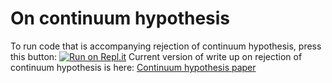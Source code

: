 # On continuum hypothesis 
To run code that is accompanying rejection of continuum hypothesis, press this button: [![Run on Repl.it](https://repl.it/badge/github/altern/continuum-hypothesis)](https://repl.it/github/altern/continuum-hypothesis)
Current version of write up on rejection of continuum hypothesis is here: [Continuum hypothesis paper](http://versioningright.com/continuum-hypothesis-paper.pdf)
